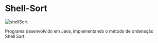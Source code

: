 # Shell-Sort
![shellSort](https://user-images.githubusercontent.com/121234114/218274688-e4ac1edc-2499-4d28-991e-b0bc4511d688.png)

Programa desenvolvido em Java, implementando o método de ordenação Shell Sort.
